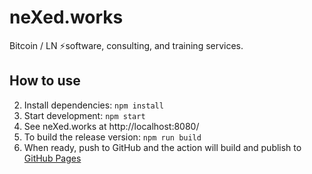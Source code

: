# neXed.works

Bitcoin / LN ⚡️software, consulting, and training services. 

## How to use
2. Install dependencies: `npm install`
3. Start development: `npm start`
4. See neXed.works at http://localhost:8080/
5. To build the release version: `npm run build`
6. When ready, push to GitHub and the action will build and publish to [GitHub Pages](https://docs.github.com/en/free-pro-team@latest/github/working-with-github-pages)
